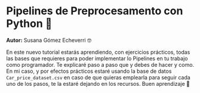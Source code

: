 # **Pipelines de Preprocesamento con Python** 🔧

**Autor:** Susana Gómez Echeverri 🤓

En este nuevo tutorial estarás aprendiendo, con ejercicios prácticos, todas las bases que requieres para poder implementar lo Pipelines en tu trabajo como programador. Te explicaré paso a paso que y debes de hacer y como. En mi caso, y por efectos prácticos estaré usando la base de datos `Car_price_dataset.csv` en caso de que quieras emplearla para seguir cada uno de los pasos, te la estaré dejando en los recursos. Buen aprendizaje 🚀
